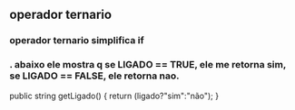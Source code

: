## operador ternario
### operador ternario simplifica if
### . abaixo ele mostra q se LIGADO == TRUE, ele me retorna sim, se LIGADO == FALSE, ele retorna nao.
public string getLigado()
{
    return (ligado?"sim":"não");
}